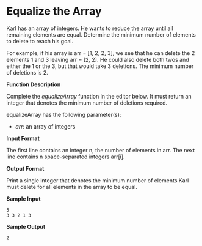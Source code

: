 # Equalize the Array

Karl has an array of integers. He wants to reduce the array until all remaining elements are equal. Determine the minimum number of elements to delete to reach his goal.

For example, if his array is arr = [1, 2, 2, 3], we see that he can delete the 2 elements 1 and 3 leaving arr = [2, 2]. He could also delete both twos and either the 1 or the 3, but that would take 3 deletions. The minimum number of deletions is 2.

**Function Description**

Complete the *equalizeArray* function in the editor below. It must return an integer that denotes the minimum number of deletions required.

equalizeArray has the following parameter(s):

* *arr*: an array of integers

**Input Format**

The first line contains an integer n, the number of elements in arr.
The next line contains n space-separated integers arr[i].

**Output Format**

Print a single integer that denotes the minimum number of elements Karl must delete for all elements in the array to be equal.

**Sample Input**

```
5
3 3 2 1 3
```

**Sample Output**

```
2   
```


